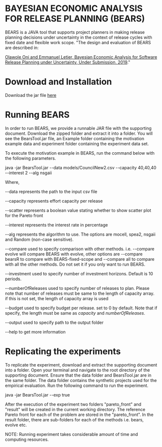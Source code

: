 # BAYESIAN ECONOMIC ANALYSIS FOR RELEASE PLANNING (BEARS)
BEARS is a JAVA tool that supports project planners in making release planning decisions under uncertainty in the context of release cycles with fixed date and flexible work scope.
"The design and evaluation of BEARS are described in:

[Olawole Oni and Emmanuel Letier, Bayesian Economic Analysis for Software Release Planning under Uncertainty, Under Submission, 2019](https://github.com/olawole/BEARS/blob/master/BEARS-2019.pdf)."

# Download and Installation
Download the jar file [here](https://drive.google.com/file/d/18Lsu9rvc8ItERebjtTKH6ENewAAXnu_G/view?usp=sharing)

# Running BEARS
In order to run BEARS, we provide a runnable JAR file with the supporting document. Download the zipped folder and extract it into a folder. You will see the BearsTool.jar file, an Example folder containing the motivation example data and experiment folder containing the experiment data set.

To execute the motivation example in BEARS, run the command below with the following parameters.

java -jar BearsTool.jar --data models/CouncilNew2.csv --capacity 40,40,40 --interest 2 --alg nsgaii


Where,

--data represents the path to the input csv file

--capacity represents effort capacity per release

--scatter represents a boolean value stating whether to show scatter plot for the Pareto front

--interest represents the interest rate in percentage

--alg represents the algorithm to use. The options are mocell, spea2, nsgaii and Random (non-case sensitive).

--compare used to specify comparison with other methods. i.e. --compare evolve will compare BEARS with evolve, other options are --compare bearsR to compare with BEARS-fixed-scope and --compare all to compare with all the other methods. Do not set it if you only want to run BEARS.

--investment used to specify number of investment horizons. Default is 10 periods.

--numberOfReleases used to specify number of releases to plan. Please note that number of releases must be same to the length of capacity array. if this is not set, the length of capacity array is used

--budget used to specify budget per release. set to 0 by default. Note that if specify, the length must be same as $capacity$ and $numberOfReleases$.

--output used to specify path to the output folder

--help to get more information

# Replicating the experiments
To replicate the experiment, download and extract the supporting document into a folder. Open your terminal and navigate to the root directory of the supporting document. Ensure that the data folder and BearsTool.jar are in the same folder. The data folder contains the synthetic projects used for the empirical evaluation. Run the following command to run the experiment.

java -jar  BearsTool.jar  --exp true

After the execution of the experiment two folders "pareto_front" and "result" will be created in the current working directory. The reference Pareto front for each of the problem are stored in the "pareto_front". In the result folder, there are sub-folders for each of the methods i.e. bears, evolve etc.

NOTE: Running experiment takes considerable amount of time and computing resources.
